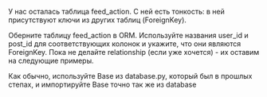 У нас осталась таблица feed_action. С ней есть тонкость: в ней присутствуют ключи из других таблиц (ForeignKey).

Оберните таблицу feed_action в ORM. Используйте названия user_id и post_id для соответствующих колонок и укажите, что они являются ForeignKey. Пока не делайте relationship (если уже хочется) - их оставим на следующие примеры.

Как обычно, используйте Base из database.py, который был в прошлых степах, и импортируйте Base точно так же из database
